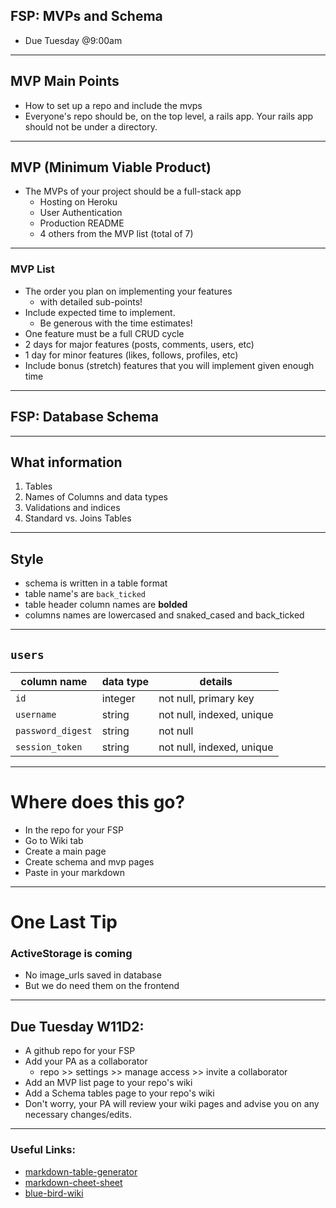 ## FSP: MVPs and Schema
- Due Tuesday @9:00am

---

## MVP Main Points
- How to set up a repo and include the mvps
- Everyone's repo should be, on the top level, a rails app.  Your rails app should not be under a directory.

---

## MVP (Minimum Viable Product)

+ The MVPs of your project should be a full-stack app
  + Hosting on Heroku
  + User Authentication
  + Production README
  + 4 others from the MVP list (total of 7)
---

### MVP List
+ The order you plan on implementing your features 
  - with detailed sub-points!
+ Include expected time to implement. 
  - Be generous with the time estimates!
+ One feature must be a full CRUD cycle
+ 2 days for major features (posts, comments, users, etc)
+ 1 day for minor features (likes, follows, profiles, etc)
+ Include bonus (stretch) features that you will implement given enough time
---

## FSP: Database Schema

---

## What information 
1. Tables
2. Names of Columns and data types 
3. Validations and indices
4. Standard vs. Joins Tables

---

## Style
- schema is written in a table format
- table name's are `back_ticked`
- table header column names are **bolded**
- columns names are lowercased and snaked_cased and back_ticked

---

## `users`
column name     | data type | details
----------------|-----------|-----------------------
`id `             | integer   | not null, primary key
`username  `      | string    | not null, indexed, unique
`password_digest` | string    | not null
`session_token`   | string    | not null, indexed, unique

---

# Where does this go?
- In the repo for your FSP
- Go to Wiki tab
- Create a main page
- Create schema and mvp pages
- Paste in your markdown

---

# One Last Tip
### ActiveStorage is coming
- No image_urls saved in database
- But we do need them on the frontend

---

## Due Tuesday W11D2:
* A github repo for your FSP
* Add your PA as a collaborator
    - repo >> settings >> manage access >> invite a collaborator
* Add an MVP list page to your repo's wiki
* Add a Schema tables page to your repo's wiki
* Don't worry, your PA will review your wiki pages and advise you on any necessary changes/edits.

---

### Useful Links:
* [markdown-table-generator](https://www.tablesgenerator.com/markdown_tables)
* [markdown-cheet-sheet](https://www.markdownguide.org/cheat-sheet/)
* [blue-bird-wiki](https://github.com/appacademy/bluebird/wiki)

